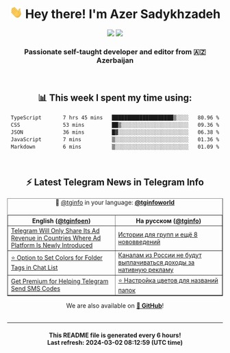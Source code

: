 <div align="center">
	<div>
		<h1>
      <img src="./assets/hi.gif" width="30px"> Hey there! I'm Azer Sadykhzadeh
    </h1>
    <img height="18" src="https://komarev.com/ghpvc/?username=sadykhzadeh&label=Views&color=2081c1&style=flat-square" />
		<a href="https://wakatime.com/Azer"> <img height="18" src="https://wakatime.com/badge/user/f80ae27a-c328-426f-a381-bc84136e2dd6.svg" /> </a>
    <h3>
      Passionate self-taught developer and editor from 🇦🇿 Azerbaijan
    </h3>
  </div>
  <br>

<h2>📊 This week I spent my time using:</h2>

<!--START_SECTION:waka-->

```txt
TypeScript       7 hrs 45 mins   ████████████████████▒░░░░   80.96 %
CSS              53 mins         ██▒░░░░░░░░░░░░░░░░░░░░░░   09.36 %
JSON             36 mins         █▓░░░░░░░░░░░░░░░░░░░░░░░   06.38 %
JavaScript       7 mins          ▒░░░░░░░░░░░░░░░░░░░░░░░░   01.36 %
Markdown         6 mins          ▒░░░░░░░░░░░░░░░░░░░░░░░░   01.09 %
```

<!--END_SECTION:waka-->

<br>

<h2>⚡️ Latest Telegram News in Telegram Info</h2>
  <table border>
		<tr>
			<th width="50%">English (<a href="https://t.me/tginfoen">@tginfoen</a>)</th>
			<th>На русском (<a href="https://t.me/tginfo">@tginfo</a>)</th>
		</tr>
		<caption>🚩 <a href="https://t.me/tginfo">@tginfo</a> in your language: <a href="https://t.me/tginfoworld"><b>@tginfoworld</b></a><caption/>
  <tr><td><a href="https://t.me/tginfoen/1860">Telegram Will Only Share Its Ad Revenue in Countries Where Ad Platform Is Newly Introduced</a></td>
    <td><a href="https://t.me/tginfo/3947">Истории для групп и ещё 8 нововведений</a></td></tr><tr><td><a href="https://t.me/tginfoen/1859">⭐ Option to Set Colors for Folder Tags in Chat List</a></td>
    <td><a href="https://t.me/tginfo/3946">Каналам из России не будут выплачиваться доходы за нативную рекламу</a></td></tr><tr><td><a href="https://t.me/tginfoen/1858">Get Premium for Helping Telegram Send SMS Codes</a></td>
    <td><a href="https://t.me/tginfo/3945">⭐ Настройка цветов для названий папок</a></td></tr>
</table>
We are also available on <a href="https://github.com/tginfo"><b>🐙 GitHub</b></a>!
</div>

<br>
<hr>
<h4 align="center">This README file is generated <b>every 6 hours</b>!</br>Last refresh: <b>2024-03-02 08:12:59 (UTC time)</b></h4>
